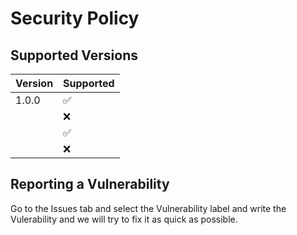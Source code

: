 # Security Policy

## Supported Versions

| Version | Supported          |
| ------- | ------------------ |
| 1.0.0   | :white_check_mark: |
|    | :x:                |
|    | :white_check_mark: |
|    | :x:                |

## Reporting a Vulnerability


Go to the Issues tab and select the Vulnerability label and write the Vulerability and we will try to fix it as quick as possible.

